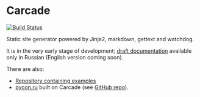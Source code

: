 Carcade
=======

[![Build Status](https://api.travis-ci.org/aromanovich/carcade.png?branch=master)](https://travis-ci.org/aromanovich/carcade)

Static site generator powered by Jinja2, markdown, gettext and watchdog.

It is in the very early stage of development; [draft documentation](https://github.com/aromanovich/carcade/wiki) available only in Russian (English version coming soon).

There are also:
* [Repository containing examples](https://github.com/aromanovich/carcade-examples)
* [pycon.ru](http://pycon.ru) built on Carcade (see [GitHub repo](https://github.com/pyconru/pycon.ru)).
